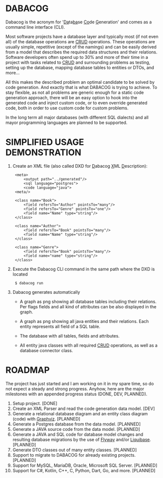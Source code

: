 # DABACOG

Dabacog is the acronym for '<ins>Da</ins>ta<ins>ba</ins>se <ins>Co</ins>de <ins>G</ins>eneration'
and comes as a command line interface (CLI).

Most software projects have a database layer and typically most (if not even all) of the database
operations are [CRUD](https://en.wikipedia.org/wiki/Create,_read,_update_and_delete)
operations. These operations are usually simple, repetitive (except of the namings) and can be
easily derived from a model that describes the required data structures and their relations.
Software developers often spend up to 30% and more of their time in a project with tasks related to
[CRUD](https://en.wikipedia.org/wiki/Create,_read,_update_and_delete) and surrounding problems as
testing, setting up the database, mapping database tables to entities or DTOs, and more... 

All this makes the described problem an optimal candidate to be solved by code generation. And
exactly that is what DABACOG is trying to achieve. To stay flexible, as not all problems are generic
enough for a static code generation approach, there will be an easy option to hook into the
generated code and inject custom code, or to even override generated code, both in order to use
custom code for custom problems.

In the long term all major databases (with different SQL dialects) and all mayor programming
languages are planned to be supported.

# SIMPLIFIED USAGE DEMONSTRATION 

1. Create an XML file (also called DXD for <ins>D</ins>abacog <ins>X</ins>ML <ins>D</ins>escription):

        <meta>
            <output path="../generated"/>
            <sql language="postgres">
            <code language="java">
        <meta/>

        <class name="Book">
            <field refersTo="Author" pointsTo="many"/>
            <field refersTo="Genre" pointsTo="one"/>
            <field name="Name" type="string"/>
        </class>

        <class name="Author">
            <field refersTo="Book" pointsTo="many"/>
            <field name="Name" type="string"/>
        </class>

        <class name="Genre">
            <field refersTo="Book" pointsTo="many"/>
            <field name="name" type="string"/>
        </class>

2. Execute the Dabacog CLI command in the same path where the DXD is located

        $ dabacog run

3. Dabacog generates automatically

    - A graph as png showing all database tables including their relations. Per flags fields and all
    kind of attributes can be also displayed in the graph.

    - A graph as png showing all java entities and their relations. Each entity represents all
    field of a SQL table.

    - The database with all tables, fields and attributes.

    - All entity java classes with all required
    [CRUD](https://en.wikipedia.org/wiki/Create,_read,_update_and_delete) operations, as well as a
    database connector class.

# ROADMAP

The project has just started and I am working on it in my spare time, so do not expect a steady and
strong progress. Anyhow, here are the major milestones with an appended progress status (DONE, DEV,
PLANNED).

1. Setup project. [DONE]
2. Create an XML Parser and read the code generation data model. [DEV]
3. Generate a relational database diagram and an entity class diagram (code) with
[Graphviz](https://www.graphviz.org/). [PLANNED]
4. Generate a Postgres database from the data model. [PLANNED]
5. Generate a JAVA source code from the data model. [PLANNED]
6. Generate a JAVA and SQL code for database model changes and resulting database migrations by the
use of [Flyway](https://flywaydb.org) and/or [Liquibase](https://www.liquibase.org/). [PLANNED]
7. Generate DTO classes out of many entity classes. [PLANNED]
8. Support to migrate to DABACOG for already existing projects. [PLANNED]
8. Support for MySQL, MariaDB, Oracle, Microsoft SQL Server. [PLANNED]
9. Support for C#, Kotlin, C++, C, Python, Dart, Go, and more. [PLANNED]
